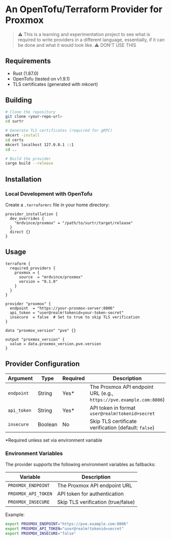 # An OpenTofu/Terraform Provider for Proxmox

> ⚠️ This is a learning and experimentation project to see what is required to write providers in a different language, essentially, if it can be done and what it would look like. 
⚠️ DON'T USE THIS

## Requirements

- Rust (1.87.0)
- OpenTofu (tested on v1.9.1)
- TLS certificates (generated with mkcert)

## Building

```bash
# Clone the repository
git clone <your-repo-url>
cd surtr

# Generate TLS certificates (required for gRPC)
mkcert -install
cd certs
mkcert localhost 127.0.0.1 ::1
cd ..

# Build the provider
cargo build --release
```

## Installation

### Local Development with OpenTofu

Create a `.terraformrc` file in your home directory:

```
provider_installation {
  dev_overrides {
    "mrdvince/proxmox" = "/path/to/surtr/target/release"
  }
  direct {}
}
```

## Usage

```
terraform {
  required_providers {
    proxmox = {
      source  = "mrdvince/proxmox"
      version = "0.1.0"
    }
  }
}

provider "proxmox" {
  endpoint  = "https://your-proxmox-server:8006"
  api_token = "user@realm!tokenid=your-token-secret"
  insecure  = false  # Set to true to skip TLS verification
}

data "proxmox_version" "pve" {}

output "proxmox_version" {
  value = data.proxmox_version.pve.version
}
```

## Provider Configuration

| Argument | Type | Required | Description |
|----------|------|----------|-------------|
| `endpoint` | String | Yes* | The Proxmox API endpoint URL (e.g., `https://pve.example.com:8006`) |
| `api_token` | String | Yes* | API token in format `user@realm!tokenid=secret` |
| `insecure` | Boolean | No | Skip TLS certificate verification (default: `false`) |

*Required unless set via environment variable

### Environment Variables

The provider supports the following environment variables as fallbacks:

| Variable | Description |
|----------|-------------|
| `PROXMOX_ENDPOINT` | The Proxmox API endpoint URL |
| `PROXMOX_API_TOKEN` | API token for authentication |
| `PROXMOX_INSECURE` | Skip TLS verification (true/false) |

Example:
```bash
export PROXMOX_ENDPOINT="https://pve.example.com:8006"
export PROXMOX_API_TOKEN="user@realm!tokenid=secret"
export PROXMOX_INSECURE="false"
```
